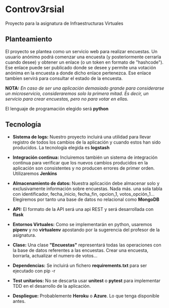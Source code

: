 # Controv3rsial
Proyecto para la asignatura de Infraestructuras Virtuales

## Planteamiento

El proyecto se plantea como un servicio web para realizar encuestas. Un usuario anónimo podrá comenzar una encuesta (y posteriormente cerrarla cuando desee) y obtener un enlace (o un token en formato de "hashcode"). Ese enlace puede ser publicado donde se desee y permite una votación anónima en la encuesta a donde dicho enlace pertenezca. Ese enlace tambíen servirá para consultar el estado de la encuesta.

__**NOTA:**__ *En caso de ser una aplicación demasiado grande para considerarse un microservicio, consideraremos solo la primera mitad. Es decir, un servicio para crear encuestas, pero no para votar en ellas.*

El lenguaje de programación elegido será **python**

## Tecnología 

 - __Sistema de logs:__ Nuestro proyecto incluirá una utilidad para llevar registro de todos los cambios de la aplicación y cuando estos han sido producidos. La tecnología elegida es **logstash**

 - __Integración continua:__ Incluiremos también un sistema de integración continua para verificar que los nuevos cambios producidos en la aplicación son consistentes y no producen errores de primer orden. Utilizaremos **Jenkins**

 - __Almacenamiento de datos:__ Nuestra aplicación debe almacenar solo y exclusivamente información sobre encuestas. Nada más. una sola tabla con identificador, fecha_inicio, fecha_fin, opcion_1, votos_opción_1... Elegiremos por tanto una base de datos no relacional como **MongoDB**

 - __API:__ El formato de la API será una api REST y será desarrollada con **flask**

 - __Entornos Virtuales:__ Como se implementarán en python, usaremos **pipenv** y no **virtualenv** apostando por la sugerencia del profesor de la asignatura.

 - __Clase:__ Una clase **"Encuestas"** representará todas las operaciones con la base de datos referentes a las encuestas. Crear una encuesta, borrarla, actualizar el numero de votos... 

 - __Dependencias:__ Se incluirá un fichero **requirements.txt** para ser ejecutado con pip -r

 - __Test unitarios:__ No se descarta usar **unitest** o **pytest** para implementar TDD en el desarrollo de la aplicación.

 - __Despliegue:__ Probablemente **Heroku** o **Azure**. Lo que tenga disponible antes. 
